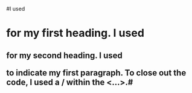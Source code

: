 


#I used <h1> for my first heading. I used <h2> for my second heading. I used <p> to indicate my first paragraph. To close out the code, I used a / within the <...>.#
  
